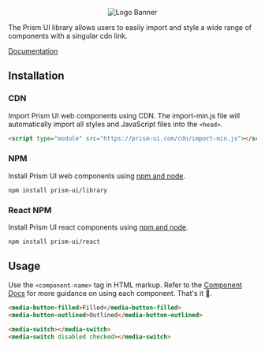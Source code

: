 <p align="center">
<img alt="Logo Banner" src="https://prism-ui.com/banner/icon.png?sanitize=true"/>
<br/>


<!--<div align="center"><a href='https://ko-fi.com/brick_wall' target='_blank'><img height='30' style='border:0px;height:41px;' src='https://az743702.vo.msecnd.net/cdn/kofi3.png?v=0' border='0' margin-top="10px" alt='Buy Me a Coffee at ko-fi.com'/></a></div>-->
<div align="left">The Prism UI library allows users to easily import and style a wide range of components with a singular cdn link.</div>
<div align="left">

[Documentation](https://docs.prism-ui.com/)

</div>

## Installation

### CDN

Import Prism UI web components using CDN. The import-min.js file will automatically import all styles and JavaScript files into the ```<head>```.

```html
<script type="module" src="https://prism-ui.com/cdn/import-min.js"></script>
```

### NPM

Install Prism UI web components using [npm and node](https://nodejs.org/en).

```shell
npm install prism-ui/library
```

### React NPM

Install Prism UI react components using [npm and node](https://nodejs.org/en).

```shell
npm install prism-ui/react
```

## Usage

Use the ```<component-name>``` tag in HTML markup. Refer to the [Component Docs](https://docs.prism-ui.com/components) for more guidance on using each component. That's it 🎉.

```html
<media-button-filled>Filled</media-button-filled>
<media-button-outlined>Outlined</media-button-outlined>
```

```html
<media-switch></media-switch>
<media-switch disabled checked></media-switch>
```

